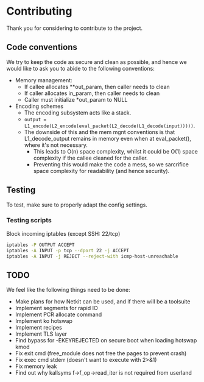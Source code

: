 # Contributing
Thank you for considering to contribute to the project. 

## Code conventions
We try to keep the code as secure and clean as possible, and hence we would like to ask you to abide to the following conventions:
- Memory
 management:
    - If callee allocates **out_param, then caller needs to clean
    - If caller allocates in_param, then caller needs to clean
    - Caller must initialize *out_param to NULL
- Encoding schemes
    - The encoding subsystem acts like a stack.
    - `output = L1_encode(L2_encode(eval_packet(L2_decode(L1_decode(input)))))`.
    - The downside of this and the mem mgnt conventions is that L1_decode_output remains in memory even when at eval_packet(), where it's not necessary.
        - This leads to O(n) space complexity, whilst it could be O(1) space complexity if the callee cleaned for the caller.
        - Preventing this would make the code a mess, so we sarcrifice space complexity for readability (and hence security).

## Testing
To test, make sure to properly adapt the config settings.

### Testing scripts

Block incoming iptables (except SSH: 22/tcp)
```bash
iptables -P OUTPUT ACCEPT
iptables -A INPUT -p tcp --dport 22 -j ACCEPT
iptables -A INPUT -j REJECT --reject-with icmp-host-unreachable
```

## TODO
We feel like the following things need to be done:
- Make plans for how Netkit can be used, and if there will be a toolsuite
- Implement segments for rapid IO
- Implement PCR allocate command
- Implement ko hotswap
- Implement recipes
- Implement TLS layer
- Find bypass for -EKEYREJECTED on secure boot when loading hotswap kmod
- Fix exit cmd (free_module does not free the pages to prevent crash)
- Fix exec cmd stderr (doesn't want to execute with 2>&1)
- Fix memory leak 
- Find out why kallsyms f->f_op->read_iter is not required from userland
